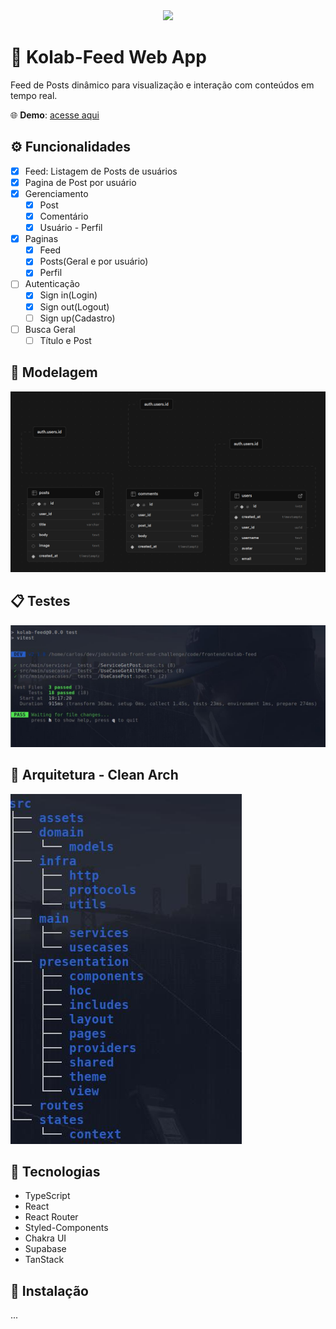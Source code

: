 <div align="center">
    <img src='./docs/resources/preview.gif'>
</div>

# :rocket: Kolab-Feed Web App

Feed de Posts dinâmico para visualização e interação com conteúdos em tempo real.

:globe_with_meridians: __Demo__: [acesse aqui](https://kolab-feed.vercel.app)

## :gear: Funcionalidades

- [x] Feed: Listagem de Posts de usuários
- [x] Pagina de Post por usuário
- [x] Gerenciamento
  - [x] Post
  - [x] Comentário
  - [x] Usuário - Perfil
- [x] Paginas
  - [x] Feed
  - [x] Posts(Geral e por usuário)
  - [x] Perfil
- [ ] Autenticação
  - [x] Sign in(Login)
  - [x] Sign out(Logout)
  - [ ] Sign up(Cadastro)
- [ ] Busca Geral
  - [ ] Título e Post

## :floppy_disk: Modelagem

<img src='./docs/resources/preview-model.png'>

## :clipboard: Testes

<img src='./docs/resources/preview-testing.jpg'>

## :triangular_ruler: Arquitetura - Clean Arch

<img src='./docs/resources/preview-arch.jpg'>

## :electric_plug: Tecnologias

- TypeScript
- React
- React Router
- Styled-Components
- Chakra UI
- Supabase
- TanStack

## :electric_plug: Instalação

...